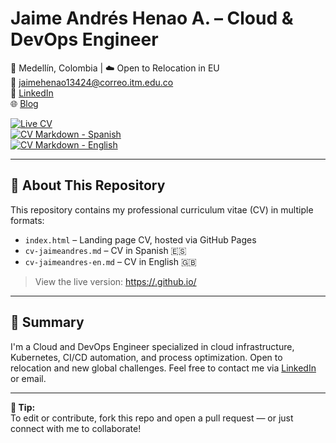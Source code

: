 # Jaime Andrés Henao A. – Cloud & DevOps Engineer

📍 Medellín, Colombia | ☁️ Open to Relocation in EU  
📧 jaimehenao13424@correo.itm.edu.co  
🔗 [LinkedIn](https://www.linkedin.com/in/jaimehenao8126)  
🌐 [Blog](https://jaimehenao2681.wordpress.com)

[![Live CV](https://img.shields.io/badge/Live_CV-GitHub_Pages-blue?logo=github)](https://<tu-usuario>.github.io/<repo>)  
[![CV Markdown - Spanish](https://img.shields.io/badge/CV-Español-green)](./cv-jaimeandres.md)  
[![CV Markdown - English](https://img.shields.io/badge/CV-English-blue)](./cv-jaimeandres-en.md)

---

## 📄 About This Repository

This repository contains my professional curriculum vitae (CV) in multiple formats:

- `index.html` – Landing page CV, hosted via GitHub Pages  
- `cv-jaimeandres.md` – CV in Spanish 🇪🇸  
- `cv-jaimeandres-en.md` – CV in English 🇬🇧  

> View the live version: [https://<tu-usuario>.github.io/<repo>](https://<tu-usuario>.github.io/<repo>)

---

## 🧠 Summary

I'm a Cloud and DevOps Engineer specialized in cloud infrastructure, Kubernetes, CI/CD automation, and process optimization. Open to relocation and new global challenges. Feel free to contact me via [LinkedIn](https://www.linkedin.com/in/jaimehenao8126) or email.

---

**🔧 Tip:**  
To edit or contribute, fork this repo and open a pull request — or just connect with me to collaborate!
